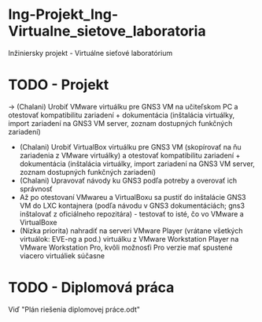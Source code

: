 # Ing-Projekt_Ing-Virtualne_sietove_laboratoria
Inžiniersky projekt - Virtuálne sieťové laboratórium

# TODO - Projekt
-> (Chalani) Urobiť VMware virtuálku pre GNS3 VM na učiteľskom PC a 
otestovať kompatibilitu zariadení + dokumentácia (inštalácia virtuálky, import 
zariadení na GNS3 VM server, zoznam dostupných funkčných zariadení)
- (Chalani) Urobiť VirtualBox virtuálku pre GNS3 VM (skopírovať na ňu 
zariadenia z VMware virtuálky) a otestovať 
kompatibilitu zariadení + dokumentácia (inštalácia virtuálky, import 
zariadení na GNS3 VM server, zoznam dostupných funkčných zariadení)
- (Chalani) Upravovať návody ku GNS3 podľa potreby a overovať ich 
správnosť
- Až po otestovaní VMwareu a VirtualBoxu sa pustiť do inštalácie GNS3 VM 
do LXC kontajnera (podľa návodu v GNS3 dokumentáciách; gns3 inštalovať z 
oficiálneho repozitára) - testovať to isté, čo vo VMware a VirtualBoxe
- (Nízka priorita) nahradiť na serveri VMware Player (vrátane všetkých 
virtuálok: EVE-ng a pod.) virtuálku z VMware Workstation Player na VMware 
Workstation Pro, kvôli možnosťi Pro verzie mať spustené viacero 
virtuáliek súčasne


# TODO - Diplomová práca
Viď "Plán riešenia diplomovej práce.odt"
